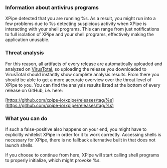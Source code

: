 ### Information about antivirus programs

XPipe detected that you are running %s. As a result, you might run into a few problems due to %s detecting suspicious activity when XPipe is interacting with your shell programs. This can range from just notifications to full isolation of XPipe and your shell programs, effectively making the application unusable.

### Threat analysis

For this reason, all artifacts of every release are automatically uploaded and analyzed on [VirusTotal](https://virustotal.com), so uploading the release you downloaded to VirusTotal should instantly show complete analysis results. From there you should be able to get a more accurate overview over the threat level of XPipe to you.
You can find the analysis results listed at the bottom of every release on GitHub, i.e. here:

[https://github.com/xpipe-io/xpipe/releases/tag/%s](https://github.com/xpipe-io/xpipe/releases/tag/%s)

### What you can do

If such a false-positive also happens on your end, you might have to explicitly whitelist XPipe in order for it to work correctly. Accessing shells is necessary for XPipe, there is no fallback alternative built in that does not launch shells.

If you choose to continue from here, XPipe will start calling shell programs to properly initialize, which might provoke %s.